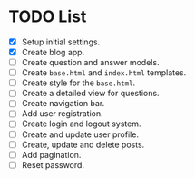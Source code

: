 # TODO List
- [x] Setup initial settings.
- [x] Create blog app.
- [ ] Create question and answer models.
- [ ] Create `base.html` and `index.html` templates.
- [ ] Create style for the `base.html`.
- [ ] Create a detailed view for questions.
- [ ] Create navigation bar.
- [ ] Add user registration.
- [ ] Create login and logout system.
- [ ] Create and update user profile.
- [ ] Create, update and delete posts.
- [ ] Add pagination.
- [ ] Reset password.